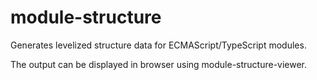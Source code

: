 # module-structure

Generates levelized structure data for ECMAScript/TypeScript modules. 

The output can be displayed in browser using module-structure-viewer.